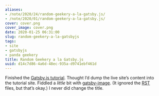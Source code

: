 ```yaml
---
aliases:
- /note/2020/24/random-geekery-a-la-gatsby.js/
- /note/2020/01/random-geekery-a-la-gatsby.js/
cover: cover.png
cover_image: cover.png
date: 2020-01-25 06:31:00
slug: random-geekery-a-la-gatsbyjs
tags:
- site
- gatsbyjs
- panda geekery
title: Random Geekery a la Gatsby.js
uuid: d14c7d86-4a6d-48ec-935a-d9741ebf461d
---
```


Finished the [Gatsby.js tutorial](https://www.gatsbyjs.org/tutorial/).
Thought I’d dump the live site’s content into the tutorial site. Fiddled
a *little* bit with
[gatsby-image](https://www.gatsbyjs.org/packages/gatsby-image/). (It
ignored the [RST](/tags/rst) files, but that’s okay.) I never did change
the title.